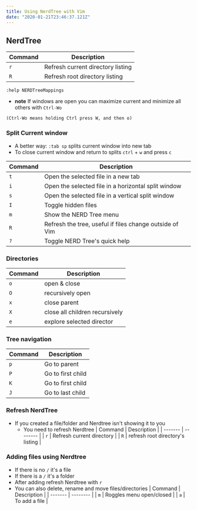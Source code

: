 ```yaml
---
title: Using NerdTree with Vim
date: "2020-01-21T23:46:37.121Z"
---
```


## NerdTree
| Command | Description |
| ------- | -------- |
| `r` | Refresh current directory listing |
| `R` | Refresh root directory listing |

`:help NERDTreeMappings`

* **note** If windows are open you can maximize current and minimize all others with `Ctrl-Wo`

```
(Ctrl-Wo means holding Ctrl press W, and then o)
```

### Split Current window
* A better way: `:tab sp` splits current window into new tab
* To close current window and return to splits `ctrl` + `w` and press `c`

| Command | Description |
| ------- | -------- |
| `t` | Open the selected file in a new tab |
| `i` | Open the selected file in a horizontal split window |
| `s` | Open the selected file in a vertical split window |
| `I` | Toggle hidden files |
| `m` | Show the NERD Tree menu |
| `R` | Refresh the tree, useful if files change outside of Vim |
| `?` | Toggle NERD Tree's quick help |

### Directories
| Command | Description |
| ------- | -------- |
| `o` | open & close |
| `O` | recursively open |
| `x` | close parent |
| `X` | close all children recursively |
| `e` | explore selected director |


### Tree navigation
| Command | Description |
| ------- | -------- |
| `p` | Go to parent |
| `P` | Go to first child |
| `K` | Go to first child|
| `J` | Go to last child |

### Refresh NerdTree
* If you created a file/folder and Nerdtree isn't showing it to you
    - You need to refresh Nerdtree
| Command | Description |
| ------- | -------- |
| `r` | Refresh current directory |
| `R` | refresh root directory's listing |

### Adding files using Nerdtree
* If there is no `/` it's a file
* If there is a  `/` it's a folder
* After adding refresh Nerdtree with `r`
* You can also delete, rename and move files/directories
| Command | Description |
| ------- | -------- |
| `m` | Roggles menu open/closed |
| `a` | To add a file |
